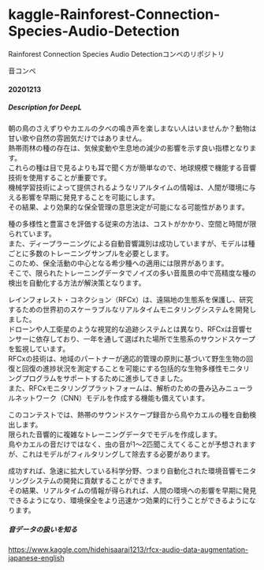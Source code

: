 # kaggle-Rainforest-Connection-Species-Audio-Detection
Rainforest Connection Species Audio Detectionコンペのリポジトリ

音コンペ

#### 20201213
##### Description for DeepL
朝の鳥のさえずりやカエルの夕べの鳴き声を楽しまない人はいませんか？動物は甘い歌や自然の雰囲気だけではありません。  
熱帯雨林の種の存在は、気候変動や生息地の減少の影響を示す良い指標となります。  
これらの種は目で見るよりも耳で聞く方が簡単なので、地球規模で機能する音響技術を使用することが重要です。  
機械学習技術によって提供されるようなリアルタイムの情報は、人間が環境に与える影響を早期に発見することを可能にします。  
その結果、より効果的な保全管理の意思決定が可能になる可能性があります。  

種の多様性と豊富さを評価する従来の方法は、コストがかかり、空間と時間が限られています。  
また、ディープラーニングによる自動音響識別は成功していますが、モデルは種ごとに多数のトレーニングサンプルを必要とします。  
このため、保全活動の中心となる希少種への適用には限界があります。  
そこで、限られたトレーニングデータでノイズの多い音風景の中で高精度な種の検出を自動化する方法が解決策となります。  

レインフォレスト・コネクション（RFCx）は、遠隔地の生態系を保護し、研究するための世界初のスケーラブルなリアルタイムモニタリングシステムを開発しました。  
ドローンや人工衛星のような視覚的な追跡システムとは異なり、RFCxは音響センサーに依存しており、一年を通して選ばれた場所で生態系のサウンドスケープを監視しています。  
RFCxの技術は、地域のパートナーが適応的管理の原則に基づいて野生生物の回復と回復の進捗状況を測定することを可能にする包括的な生物多様性モニタリングプログラムをサポートするために進歩してきました。  
また、RFCxモニタリングプラットフォームは、解析のための畳み込みニューラルネットワーク（CNN）モデルを作成する機能も備えています。  

このコンテストでは、熱帯のサウンドスケープ録音から鳥やカエルの種を自動検出します。  
限られた音響的に複雑なトレーニングデータでモデルを作成します。  
鳥やカエルの音だけではなく、虫の音が1～2匹聞こえてくることが予想されますが、これはモデルがフィルタリングして除去する必要があります。

成功すれば、急速に拡大している科学分野、つまり自動化された環境音響モニタリングシステムの開発に貢献することができます。  
その結果、リアルタイムの情報が得られれば、人間の環境への影響を早期に発見できるようになり、環境保全をより迅速かつ効果的に行うことができるようになります。

##### 音データの扱いを知る
https://www.kaggle.com/hidehisaarai1213/rfcx-audio-data-augmentation-japanese-english
